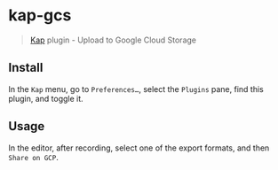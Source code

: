 # kap-gcs

> [Kap](https://github.com/wulkano/kap) plugin - Upload to Google Cloud Storage

## Install

In the `Kap` menu, go to `Preferences…`, select the `Plugins` pane, find this plugin, and toggle it.

## Usage

In the editor, after recording, select one of the export formats, and then `Share on GCP`.
